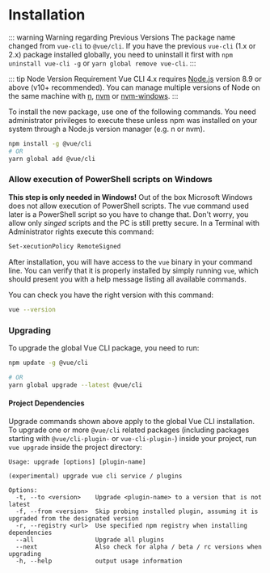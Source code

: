 # Installation

::: warning Warning regarding Previous Versions
The package name changed from `vue-cli` to `@vue/cli`.
If you have the previous `vue-cli` (1.x or 2.x) package installed globally, you need to uninstall it first with `npm uninstall vue-cli -g` or `yarn global remove vue-cli`.
:::

::: tip Node Version Requirement
Vue CLI 4.x requires [Node.js](https://nodejs.org/) version 8.9 or above (v10+ recommended). You can manage multiple versions of Node on the same machine with [n](https://github.com/tj/n), [nvm](https://github.com/creationix/nvm) or [nvm-windows](https://github.com/coreybutler/nvm-windows).
:::

To install the new package, use one of the following commands. You need administrator privileges to execute these unless npm was installed on your system through a Node.js version manager (e.g. n or nvm).

```bash
npm install -g @vue/cli
# OR
yarn global add @vue/cli
```

### Allow execution of PowerShell scripts on Windows
__This step is only needed in Windows!__ Out of the box Microsoft Windows does not allow execution of PowerShell scripts. The vue command used later is a PowerShell script so you have to change that. Don't worry, you allow only _singed_ scripts and the PC is still pretty secure. In a Terminal with Administrator rights execute this command:
```ps
Set-xecutionPolicy RemoteSigned
```

After installation, you will have access to the `vue` binary in your command line. You can verify that it is properly installed by simply running `vue`, which should present you with a help message listing all available commands.

You can check you have the right version with this command:

```bash
vue --version
```

### Upgrading

To upgrade the global Vue CLI package, you need to run:

```bash
npm update -g @vue/cli

# OR
yarn global upgrade --latest @vue/cli
```

#### Project Dependencies

Upgrade commands shown above apply to the global Vue CLI installation. To upgrade one or more `@vue/cli` related packages (including packages starting with `@vue/cli-plugin-` or `vue-cli-plugin-`) inside your project, run `vue upgrade` inside the project directory:

```
Usage: upgrade [options] [plugin-name]

(experimental) upgrade vue cli service / plugins

Options:
  -t, --to <version>    Upgrade <plugin-name> to a version that is not latest
  -f, --from <version>  Skip probing installed plugin, assuming it is upgraded from the designated version
  -r, --registry <url>  Use specified npm registry when installing dependencies
  --all                 Upgrade all plugins
  --next                Also check for alpha / beta / rc versions when upgrading
  -h, --help            output usage information
```

